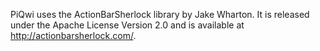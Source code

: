 
PiQwi uses the ActionBarSherlock library by Jake Wharton. It is released under
the Apache License Version 2.0 and is available at http://actionbarsherlock.com/.